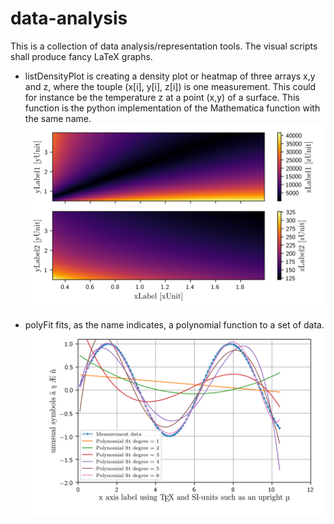 # data-analysis

This is a collection of data analysis/representation tools.
The visual scripts shall produce fancy LaTeX graphs.

- listDensityPlot is creating a density plot or heatmap of three arrays x,y and z, where the touple (x[i], y[i], z[i]) is one measurement. This could for instance be the temperature z at a point (x,y) of a surface. This function is the python implementation of the Mathematica function with the same name.
![listDensityPlot example](https://raw.githubusercontent.com/dparnold/data-analysis/master/visual/listDensityPlot.png)

- polyFit fits, as the name indicates, a polynomial function to a set of data.
![polyFit example](https://raw.githubusercontent.com/dparnold/data-analysis/master/visual/polyFit.png)
